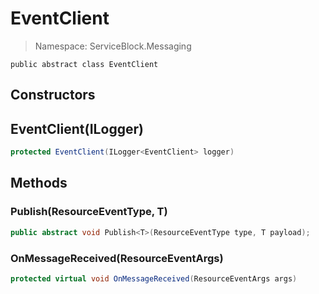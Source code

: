 EventClient
======
> Namespace: ServiceBlock.Messaging



```
public abstract class EventClient
```

## Constructors

EventClient(ILogger<EventClient>)
------


```csharp
protected EventClient(ILogger<EventClient> logger)
```




## Methods

### Publish(ResourceEventType, T)



```csharp
public abstract void Publish<T>(ResourceEventType type, T payload);
```





### OnMessageReceived(ResourceEventArgs)



```csharp
protected virtual void OnMessageReceived(ResourceEventArgs args)
```





